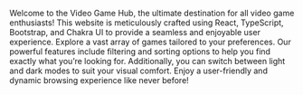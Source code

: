Welcome to the Video Game Hub, the ultimate destination for all video game enthusiasts! 
This website is meticulously crafted using React, TypeScript, Bootstrap, and Chakra UI to provide a seamless and enjoyable user experience.
Explore a vast array of games tailored to your preferences. Our powerful features include filtering and sorting options to help you find exactly what you’re looking for. 
Additionally, you can switch between light and dark modes to suit your visual comfort. Enjoy a user-friendly and dynamic browsing experience like never before!
